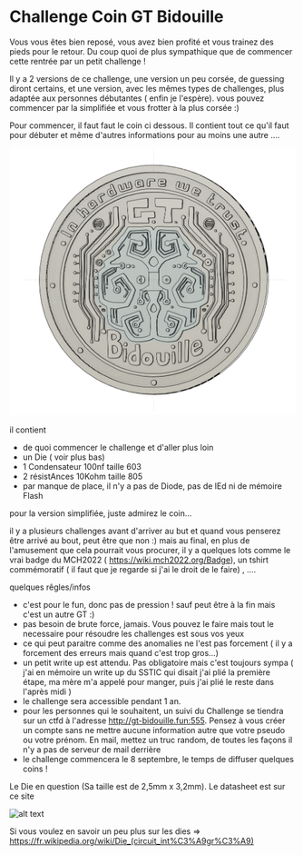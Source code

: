 # Challenge Coin GT Bidouille

Vous vous êtes bien reposé, vous avez bien profité et vous trainez des pieds pour le retour. Du coup quoi de plus sympathique que de commencer cette rentrée par un petit challenge !


Il y a 2 versions de ce challenge, une version un peu corsée, de guessing diront certains, et une version, avec les mêmes types de challenges, plus adaptée aux personnes débutantes ( enfin je l'espère). vous pouvez commencer par la simplifiée et vous frotter à la plus corsée :)

Pour commencer, il faut faut le coin ci dessous. Il contient tout ce qu'il faut pour débuter et même d'autres informations pour au moins une autre ....

![alt text](photo/coin.png)

il contient 
- de quoi commencer le challenge et d'aller plus loin
- un Die ( voir plus bas)
- 1 Condensateur 100nf taille 603
- 2 résistAnces 10Kohm taille 805
- par manque de place, il n'y a pas de Diode, pas de lEd ni de mémoire Flash 

pour la version simplifiée, juste admirez le coin...

il y a plusieurs challenges avant d'arriver au but et quand vous penserez être arrivé au bout, peut être que non :)  mais au final, en plus de l'amusement que cela pourrait vous procurer, il y a quelques lots comme le vrai badge du MCH2022 ( https://wiki.mch2022.org/Badge), un tshirt commémoratif ( il faut que je regarde si j'ai le droit de le faire) , ....

quelques rêgles/infos 
- c'est pour le fun, donc pas de pression ! sauf peut être à la fin mais c'est un autre GT :)
- pas besoin de brute force, jamais. Vous pouvez le faire mais tout le necessaire pour résoudre les challenges est sous vos yeux
- ce qui peut paraitre comme des anomalies ne l'est pas forcement ( il y a forcement des erreurs mais quand c'est trop gros...)
- un petit write up est attendu. Pas obligatoire mais c'est toujours sympa ( j'ai en mémoire un write up du SSTIC qui disait j'ai plié la première étape, ma mère m'a appelé pour manger, puis j'ai plié le reste dans l'après midi ) 
- le challenge sera accessible pendant 1 an. 
- pour les personnes qui le souhaitent, un suivi du Challenge se tiendra sur un ctfd à l'adresse http://gt-bidouille.fun:555. Pensez à vous créer un compte sans ne mettre aucune information autre que votre pseudo ou votre prénom. En mail, mettez un truc random, de toutes les façons il n'y a pas de serveur de mail derrière
- le challenge commencera le 8 septembre, le temps de diffuser quelques coins !


Le Die en question  (Sa taille est de 2,5mm x 3,2mm). Le datasheet est sur ce site 

![alt text](photo/s-l1600-1)

Si vous voulez en savoir un peu plus sur les dies => https://fr.wikipedia.org/wiki/Die_(circuit_int%C3%A9gr%C3%A9)
